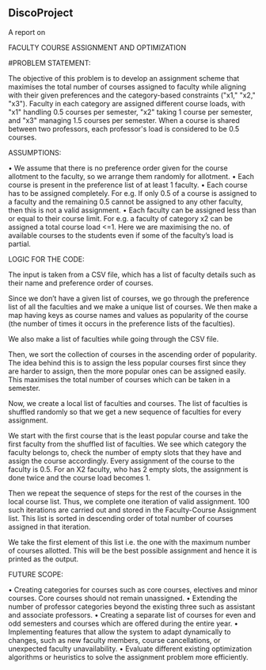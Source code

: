 ## DiscoProject
A report on

FACULTY COURSE ASSIGNMENT AND OPTIMIZATION

#PROBLEM STATEMENT:

The objective of this problem is to develop an assignment scheme that maximises the total number of courses assigned to faculty while aligning with their given preferences and the category-based constraints ("x1," "x2," "x3").
Faculty in each category are assigned different course loads, with "x1" handling 0.5 courses per semester, "x2" taking 1 course per semester, and "x3" managing 1.5 courses per semester.
When a course is shared between two professors, each professor's load is considered to be 0.5 courses.


ASSUMPTIONS:

•	We assume that there is no preference order given for the course allotment to the faculty, so we arrange them randomly for allotment.
•	Each course is present in the preference list of at least 1 faculty.
•	Each course has to be assigned completely. For e.g. If only 0.5 of a course is assigned to a faculty and the remaining 0.5 cannot be assigned to any other faculty, then this is not a valid assignment.
•	Each faculty can be assigned less than or equal to their course limit. For e.g. a faculty of category x2 can be assigned a total course load <=1. 
Here we are maximising the no. of available courses to the students even if some of the faculty’s load is partial.


LOGIC FOR THE CODE:

The input is taken from a CSV file, which has a list of faculty details such as their name and preference order of courses. 

Since we don’t have a given list of courses, we go through the preference list of all the faculties and we make a unique list of courses. We then make a map having keys as course names and values as popularity of the course (the number of times it occurs in the preference lists of the faculties).

We also make a list of faculties while going through the CSV file. 

Then, we sort the collection of courses in the ascending order of popularity. The idea behind this is to assign the less popular courses first since they are harder to assign, then the more popular ones can be assigned easily. This maximises the total number of courses which can be taken in a semester.

Now, we create a local list of faculties and courses. The list of faculties is shuffled randomly so that we get a new sequence of faculties for every assignment. 

We start with the first course that is the least popular course and take the first faculty from the shuffled list of faculties. We see which category the faculty belongs to, check the number of empty slots that they have and assign the course accordingly.
Every assignment of the course to the faculty is 0.5.  For an X2 faculty, who has 2 empty slots, the assignment is done twice and the course load becomes 1.

Then we repeat the sequence of steps for the rest of the courses in the local course list. Thus, we complete one iteration of valid assignment. 100 such iterations are carried out and stored in the Faculty-Course Assignment list. This list is sorted in descending order of total number of courses assigned in that iteration.

We take the first element of this list i.e. the one with the maximum number of courses allotted. This will be the best possible assignment and hence it is printed as the output.




FUTURE SCOPE:


•	Creating categories for courses such as core courses, electives and minor courses.
Core courses should not remain unassigned.
•	Extending the number of professor categories beyond the existing three such as assistant and associate professors.
•	Creating a separate list of courses for even and odd semesters and courses which are offered during the entire year.
•	Implementing features that allow the system to adapt dynamically to changes, such as new faculty members, course cancellations, or unexpected faculty unavailability.
•	Evaluate different existing optimization algorithms or heuristics to solve the assignment problem more efficiently.
